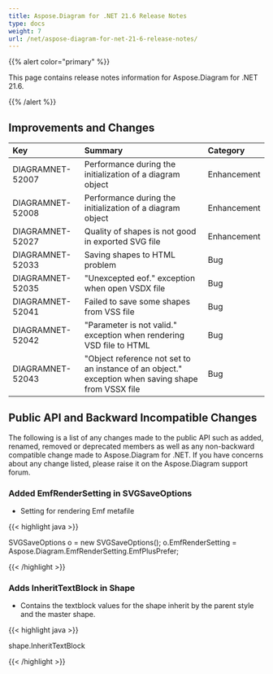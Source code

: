 ```yaml
---
title: Aspose.Diagram for .NET 21.6 Release Notes
type: docs
weight: 7
url: /net/aspose-diagram-for-net-21-6-release-notes/
---
```


{{% alert color="primary" %}} 

This page contains release notes information for Aspose.Diagram for .NET 21.6.

{{% /alert %}} 
## **Improvements and Changes**

|**Key**|**Summary**|**Category**|
| :- | :- | :- |
|DIAGRAMNET-52007|Performance during the initialization of a diagram object|Enhancement|
|DIAGRAMNET-52008|Performance during the initialization of a diagram object|Enhancement|
|DIAGRAMNET-52027|Quality of shapes is not good in exported SVG file|Enhancement|
|DIAGRAMNET-52033|Saving shapes to HTML problem|Bug|
|DIAGRAMNET-52035|"Unexcepted eof." exception when open VSDX file|Bug|
|DIAGRAMNET-52041|Failed to save some shapes from VSS file|Bug|
|DIAGRAMNET-52042|"Parameter is not valid." exception when rendering VSD file to HTML|Bug|
|DIAGRAMNET-52043|"Object reference not set to an instance of an object." exception when saving shape from VSSX file|Bug|

## **Public API and Backward Incompatible Changes**
The following is a list of any changes made to the public API such as added, renamed, removed or deprecated members as well as any non-backward compatible change made to Aspose.Diagram for .NET. If you have concerns about any change listed, please raise it on the Aspose.Diagram support forum.
### **Added EmfRenderSetting in SVGSaveOptions**
- Setting for rendering Emf metafile

{{< highlight java >}}

SVGSaveOptions o = new SVGSaveOptions();
o.EmfRenderSetting = Aspose.Diagram.EmfRenderSetting.EmfPlusPrefer;

{{< /highlight >}}
### **Adds InheritTextBlock in Shape**
- Contains the textblock values for the shape inherit by the parent style and the master shape.



{{< highlight java >}}

shape.InheritTextBlock

{{< /highlight >}}





